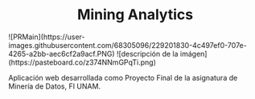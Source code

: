 <h1 align="center"> Mining Analytics </h1>
![PRMain](https://user-images.githubusercontent.com/68305096/229201830-4c497ef0-707e-4265-a2bb-aec6cf2a9acf.PNG)
![descripción de la imágen](https://pasteboard.co/z374NNmGPqTi.png)


Aplicación web desarrollada como Proyecto Final de la asignatura de Minería de Datos, FI UNAM.
